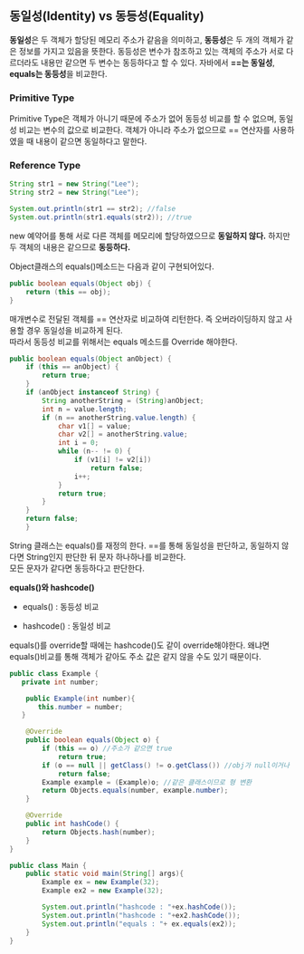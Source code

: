 ## 동일성(Identity) vs 동등성(Equality)

**동일성**은 두 객체가 할당된 메모리 주소가 같음을 의미하고, **동등성**은 두 개의 객체가 같은 정보를 가지고 있음을 뜻한다. 동등성은 변수가 참조하고 있는 객체의 주소가 서로 다르더라도 내용만 같으면 두 변수는 동등하다고 할 수 있다. 자바에서 **==는 동일성**, **equals는 동등성**을 비교한다.

### Primitive Type

Primitive Type은 객체가 아니기 때문에 주소가 없어 동등성 비교를 할 수 없으며, 동일성 비교는 변수의 값으로 비교한다.
객체가 아니라 주소가 없으므로 == 연산자를 사용하였을 때 내용이 같으면 동일하다고 말한다.

### Reference Type

```java
String str1 = new String("Lee");
String str2 = new String("Lee");

System.out.println(str1 == str2); //false
System.out.println(str1.equals(str2)); //true
```

new 예약어를 통해 서로 다른 객체를 메모리에 할당하였으므로 **동일하지 않다.** 하지만 두 객체의 내용은 같으므로 **동등하다.**

Object클래스의 equals()메소드는 다음과 같이 구현되어있다.

```java
public boolean equals(Object obj) {
    return (this == obj);
}
```

매개변수로 전달된 객체를 == 연산자로 비교하여 리턴한다. 즉 오버라이딩하지 않고 사용할 경우 동일성을 비교하게 된다. <br>
따라서 동등성 비교를 위해서는 equals 메소드를 Override 해야한다.

```java
public boolean equals(Object anObject) {
    if (this == anObject) {
        return true;
    }
    if (anObject instanceof String) {
        String anotherString = (String)anObject;
        int n = value.length;
        if (n == anotherString.value.length) {
            char v1[] = value;
            char v2[] = anotherString.value;
            int i = 0;
            while (n-- != 0) {
                if (v1[i] != v2[i])
                    return false;
                i++;
            }
            return true;
        }
    }
    return false;
    }
```

String 클래스는 equals()를 재정의 한다. ==를 통해 동일성을 판단하고, 동일하지 않다면 String인지 판단한 뒤 문자 하나하나를 비교한다. <br>
모든 문자가 같다면 동등하다고 판단한다.

**equals()와 hashcode()**

- equals() : 동등성 비교

- hashcode() : 동일성 비교

equals()를 override할 때에는 hashcode()도 같이 override해야한다. 왜냐면 equals()비교를 통해 객체가 같아도 주소 값은 같지 않을 수도 있기 때문이다.

```java
public class Example {
   private int number;

    public Example(int number){
       this.number = number;
   }

    @Override
    public boolean equals(Object o) {
        if (this == o) //주소가 같으면 true
            return true;
        if (o == null || getClass() != o.getClass()) //obj가 null이거나 같은 자료형이 아니면 false
            return false;
        Example example = (Example)o; //같은 클래스이므로 형 변환
        return Objects.equals(number, example.number);
    }

    @Override
    public int hashCode() {
        return Objects.hash(number);
    }
}
```

```java
public class Main {
    public static void main(String[] args){
        Example ex = new Example(32);
        Example ex2 = new Example(32);

        System.out.println("hashcode : "+ex.hashCode());
        System.out.println("hashcode : "+ex2.hashCode());
        System.out.println("equals : "+ ex.equals(ex2));
    }
}
```

